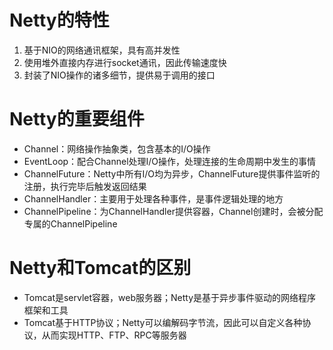 # Netty的特性

1. 基于NIO的网络通讯框架，具有高并发性
2. 使用堆外直接内存进行socket通讯，因此传输速度快
3. 封装了NIO操作的诸多细节，提供易于调用的接口



# Netty的重要组件

- Channel：网络操作抽象类，包含基本的I/O操作
- EventLoop：配合Channel处理I/O操作，处理连接的生命周期中发生的事情
- ChannelFuture：Netty中所有I/O均为异步，ChannelFuture提供事件监听的注册，执行完毕后触发返回结果
- ChannelHandler：主要用于处理各种事件，是事件逻辑处理的地方
- ChannelPipeline：为ChannelHandler提供容器，Channel创建时，会被分配专属的ChannelPipeline



# Netty和Tomcat的区别

- Tomcat是servlet容器，web服务器；Netty是基于异步事件驱动的网络程序框架和工具
- Tomcat基于HTTP协议；Netty可以编解码字节流，因此可以自定义各种协议，从而实现HTTP、FTP、RPC等服务器

